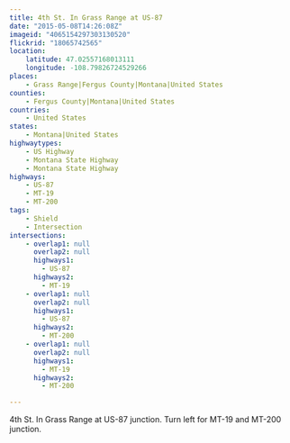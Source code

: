 ```yaml
---
title: 4th St. In Grass Range at US-87
date: "2015-05-08T14:26:08Z"
imageid: "4065154297303130520"
flickrid: "18065742565"
location:
    latitude: 47.02557168013111
    longitude: -108.79826724529266
places:
    - Grass Range|Fergus County|Montana|United States
counties:
    - Fergus County|Montana|United States
countries:
    - United States
states:
    - Montana|United States
highwaytypes:
    - US Highway
    - Montana State Highway
    - Montana State Highway
highways:
    - US-87
    - MT-19
    - MT-200
tags:
    - Shield
    - Intersection
intersections:
    - overlap1: null
      overlap2: null
      highways1:
        - US-87
      highways2:
        - MT-19
    - overlap1: null
      overlap2: null
      highways1:
        - US-87
      highways2:
        - MT-200
    - overlap1: null
      overlap2: null
      highways1:
        - MT-19
      highways2:
        - MT-200

---
```

4th St. In Grass Range at US-87 junction.  Turn left for MT-19 and MT-200 junction.